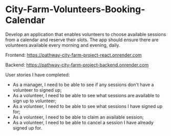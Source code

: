 # City-Farm-Volunteers-Booking-Calendar
Develop an application that enables volunteers to choose available sessions from a calendar and reserve their slots. The app should ensure there are volunteers available every morning and evening, daily.

Frontend: https://pathway-city-farm-project-react.onrender.com

Backend: https://pathway-city-farm-project-backend.onrender.com

User stories I have completed:

- As a manager, I need to be able to see if any sessions don't have a volunteer to signed up;
- As a volunteer, I need to be able to see what sessions are available to sign up to volunteer;
- As a volunteer, I need to be able to see what sessions I have signed up for;
- As a volunteer, I need to be able to claim an available session;
- As a volunteer, I need to be able to cancel a session I have already signed up for.
